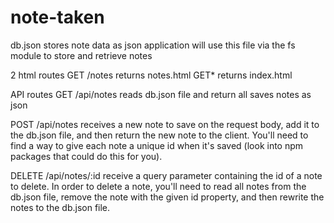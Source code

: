 # note-taken

db.json stores note data as json
application will use this file via the fs module to store and retrieve notes

2 html routes
GET /notes returns notes.html
GET* returns index.html

API routes
GET /api/notes reads db.json file and return all saves notes as json

POST /api/notes receives a new note to save on the request body, add it to the db.json file, and then return the new note to the client. You'll need to find a way to give each note a unique id when it's saved (look into npm packages that could do this for you).

DELETE /api/notes/:id receive a query parameter containing the id of a note to delete. In order to delete a note, you'll need to read all notes from the db.json file, remove the note with the given id property, and then rewrite the notes to the db.json file.
